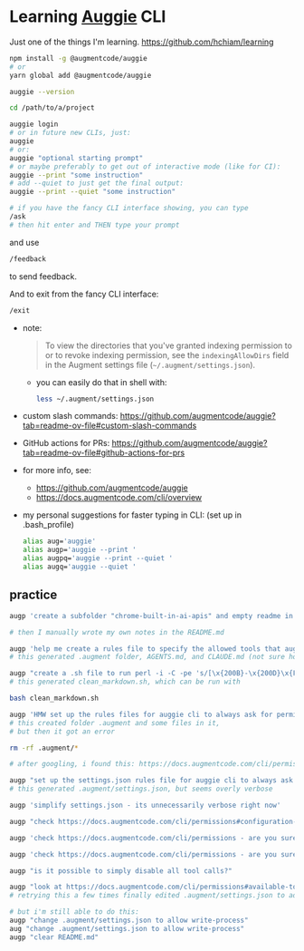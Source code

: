# Learning [Auggie](https://github.com/augmentcode/auggie) CLI

Just one of the things I'm learning. <https://github.com/hchiam/learning>

```sh
npm install -g @augmentcode/auggie
# or
yarn global add @augmentcode/auggie

auggie --version

cd /path/to/a/project

auggie login
# or in future new CLIs, just:
auggie
# or:
auggie "optional starting prompt"
# or maybe preferably to get out of interactive mode (like for CI):
auggie --print "some instruction"
# add --quiet to just get the final output:
auggie --print --quiet "some instruction"
```

```sh
# if you have the fancy CLI interface showing, you can type
/ask
# then hit enter and THEN type your prompt
```

and use

```sh
/feedback
```

to send feedback.

And to exit from the fancy CLI interface:

```sh
/exit
```

- note:
  > To view the directories that you've granted indexing permission to or
    to revoke indexing permission, see the `indexingAllowDirs` field in the
     Augment settings file (`~/.augment/settings.json`).
  - you can easily do that in shell with:

    ```sh
    less ~/.augment/settings.json
    ```

- custom slash commands:
<https://github.com/augmentcode/auggie?tab=readme-ov-file#custom-slash-commands>

- GitHub actions for PRs:
<https://github.com/augmentcode/auggie?tab=readme-ov-file#github-actions-for-prs>

- for more info, see:
  - <https://github.com/augmentcode/auggie>
  - <https://docs.augmentcode.com/cli/overview>

- my personal suggestions for faster typing in CLI: (set up in .bash_profile)

  ```bash
  alias aug='auggie'
  alias augp='auggie --print '
  alias augpq='auggie --print --quiet '
  alias augq='auggie --quiet '
  ```

## practice

```sh
augp 'create a subfolder "chrome-built-in-ai-apis" and empty readme in it'

# then I manually wrote my own notes in the README.md

augp 'help me create a rules file to specify the allowed tools that auggie cli can use in this folder'
# this generated .augment folder, AGENTS.md, and CLAUDE.md (not sure how correct the content of those 2 md files is though)

augp "create a .sh file to run perl -i -C -pe 's/[\x{200B}-\x{200D}\x{FEFF}\x{00A0}\x{2028}\x{2029}\x{E0020}-\x{E007E}\x{FFFD}]//g' *.md"
# this generated clean_markdown.sh, which can be run with

bash clean_markdown.sh

augp 'HMW set up the rules files for auggie cli to always ask for permission before running any and all tools?'
# this created folder .augment and some files in it,
# but then it got an error

rm -rf .augment/*

# after googling, i found this: https://docs.augmentcode.com/cli/permissions#configuration-files

augp "set up the settings.json rules file for auggie cli to always ask for permission before running any and all tools? minimally do something like regex '*' and always ask"
# this generated .augment/settings.json, but seems overly verbose

augp 'simplify settings.json - its unnecessarily verbose right now'

augp "check https://docs.augmentcode.com/cli/permissions#configuration-files and confirm you've typed things out correctly in .augment/settings.json"

augp 'check https://docs.augmentcode.com/cli/permissions - are you sure that "tool-name": "*" in .augment/settings.json is correct? should it rather be "shell-input-regex": "*" or is that unnecessary to force all tool calls to require asking for explicit user permission?'

augp 'check https://docs.augmentcode.com/cli/permissions - are you sure that "tool-name": "*" in .augment/settings.json is correct? should it rather be "shell-input-regex": "*" or is that unnecessary to force all tool calls to require asking for explicit user permission? help me fix this'

augp "is it possible to simply disable all tool calls?"

augp "look at https://docs.augmentcode.com/cli/permissions#available-tools and add all available tools and make them all require user approval"
# retrying this a few times finally edited .augment/settings.json to add all currently-available rules found at https://docs.augmentcode.com/cli/permissions#available-tools

# but i'm still able to do this:
augp "change .augment/settings.json to allow write-process"
aug "change .augment/settings.json to allow write-process"
augp "clear README.md"
```
